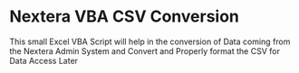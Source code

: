 # Nextera VBA CSV Conversion
This small Excel VBA Script will help in the conversion of Data coming from the Nextera Admin System and Convert and Properly format the CSV for Data Access Later